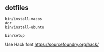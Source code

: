 dotfiles
---

```
bin/install-macos
#or
bin/install-ubuntu

bin/setup
```

Use Hack font https://sourcefoundry.org/hack/
